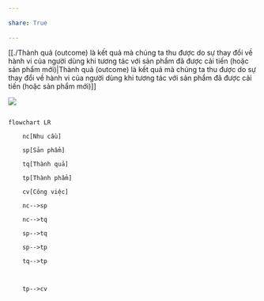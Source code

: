 ---  
share: True  
---  
[[./Thành quả (outcome) là kết quả mà chúng ta thu được do sự thay đổi về hành vi của người dùng khi tương tác với sản phẩm đã được cải tiến (hoặc sản phẩm mới)|Thành quả (outcome) là kết quả mà chúng ta thu được do sự thay đổi về hành vi của người dùng khi tương tác với sản phẩm đã được cải tiến (hoặc sản phẩm mới)]]  
  
![](https://miro.medium.com/max/1200/1*pNf5d7h2c-N-BrbM8cVDIA.png)   
  
```mermaid  
flowchart LR  
	nc[Nhu cầu]  
	sp[Sản phẩm]  
	tq[Thành quả]  
	tp[Thành phẩm]  
    cv[Công việc]  
	nc-->sp  
	nc-->tq  
	sp-->tq  
	sp-->tp  
	tq-->tp  
  
	tp-->cv  
```  
